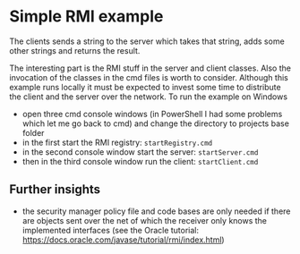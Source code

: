 # Simple RMI example #

The clients sends a string to the server which takes that string, adds some other strings and returns the result. 

The interesting part is the RMI stuff in the server and client classes. Also the invocation of the classes in the cmd files is worth to consider. Although this example runs locally it must be expected to invest some time to distribute the client and the server over the network. 
To run the example on Windows 

- open three cmd console windows (in PowerShell I had some problems which let me go back to cmd) and change the directory to projects base folder
- in the first start the RMI registry: `startRegistry.cmd`
- in the second console window start the server: `startServer.cmd`
- then in the third console window run the client: `startClient.cmd`

## Further insights ##

- the security manager policy file and code bases are only needed if there are objects sent over the net of which the receiver only knows the implemented interfaces (see the Oracle tutorial: https://docs.oracle.com/javase/tutorial/rmi/index.html)
